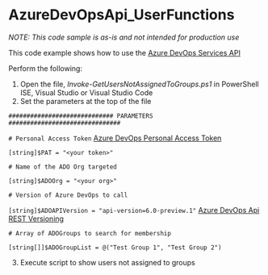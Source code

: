 # AzureDevOpsApi_UserFunctions
_NOTE: This code sample is as-is and not intended for production use_

This code example shows how to use the [Azure DevOps Services API](https://docs.microsoft.com/en-us/rest/api/azure/devops/?view=azure-devops-rest-6.1)

Perform the following:
1. Open the file, _Invoke-GetUsersNotAssignedToGroups.ps1_ in PowerShell ISE, Visual Studio or Visual Studio Code
2. Set the parameters at the top of the file

`############################# PARAMETERS ###############################`

`# Personal Access Token` [Azure DevOps Personal Access Token](https://docs.microsoft.com/en-us/azure/devops/organizations/accounts/use-personal-access-tokens-to-authenticate?view=azure-devops&tabs=preview-page)

`[string]$PAT = "<your token>"`

`# Name of the ADO Org targeted`

`[string]$ADOOrg = "<your org>"`

`# Version of Azure DevOps to call`

`[string]$ADOAPIVersion = "api-version=6.0-preview.1"` [Azure DevOps Api REST Versioning](https://docs.microsoft.com/en-us/azure/devops/integrate/concepts/rest-api-versioning?view=azure-devops)

`# Array of ADOGroups to search for membership`

`[string[]]$ADOGroupList = @("Test Group 1", "Test Group 2")`

3. Execute script to show users not assigned to groups